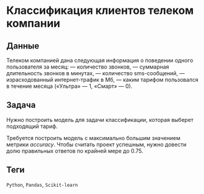 # Классификация клиентов телеком компании


## Данные

Телеком компанией дана следующая информация о поведении одного пользователя за месяц:
— количество звонков,
— суммарная длительность звонков в минутах,
— количество sms-сообщений,
— израсходованный интернет-трафик в Мб,
— каким тарифом пользовался в течение месяца («Ультра» — 1, «Смарт» — 0).

## Задача

Нужно построить модель для задачи классификации, которая выберет подходящий тариф.

Требуется построить модель с максимально большим значением метрики *accuracy*. Чтобы считать проект успешным, нужно довести долю правильных ответов по крайней мере до 0.75. 

## Теги
`Python`, `Pandas`, `Scikit-learn`